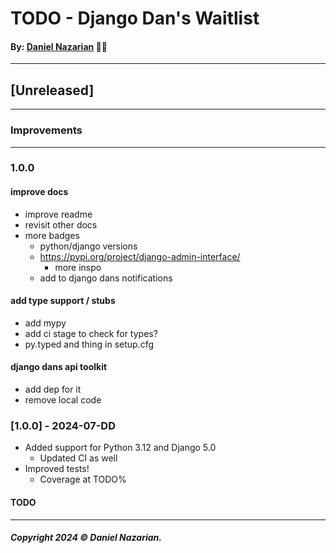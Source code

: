 # TODO - Django Dan's Waitlist
#### By: [Daniel Nazarian](https://danielnazarian) 🐧👹

-------------------------------------------------------
## [Unreleased]
-----
### Improvements



-----
### 1.0.0



#### improve docs
- improve readme
- revisit other docs
- more badges
    - python/django versions
    - https://pypi.org/project/django-admin-interface/
        - more inspo
    - add to django dans notifications


    
#### add type support / stubs
- add mypy
- add ci stage to check for types?
- py.typed and thing in setup.cfg



#### django dans api toolkit
- add dep for it
- remove local code




### [1.0.0] - 2024-07-DD
- Added support for Python 3.12 and Django 5.0
    - Updated CI as well
- Improved tests!
    - Coverage at TODO%
#### TODO

-------------------------------------------------------

##### Copyright 2024 © Daniel Nazarian.
